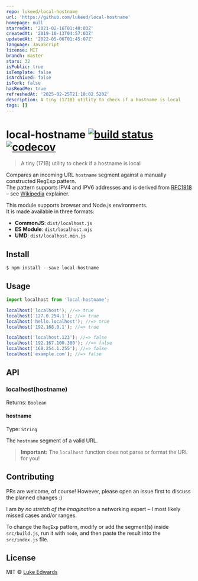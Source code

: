 ```yaml
---
repo: lukeed/local-hostname
url: 'https://github.com/lukeed/local-hostname'
homepage: null
starredAt: '2021-02-16T01:40:03Z'
createdAt: '2019-10-13T04:57:03Z'
updatedAt: '2022-05-06T01:45:07Z'
language: JavaScript
license: MIT
branch: master
stars: 32
isPublic: true
isTemplate: false
isArchived: false
isFork: false
hasReadMe: true
refreshedAt: '2025-02-25T21:18:02.520Z'
description: A tiny (171B) utility to check if a hostname is local
tags: []
---
```


# local-hostname [![build status](https://badgen.now.sh/github/status/lukeed/local-hostname)](https://github.com/lukeed/local-hostname/actions) [![codecov](https://badgen.now.sh/codecov/c/github/lukeed/local-hostname)](https://codecov.io/gh/lukeed/local-hostname)

> A tiny (171B) utility to check if a hostname is local

Compares an incoming URL `hostname` segment against a manually constructed RegExp pattern.<br>
The pattern supports IPV4 and IPV6 addresses and is derived from [RFC1918](https://tools.ietf.org/html/rfc1918#section-3) – see [Wikipedia](https://en.wikipedia.org/wiki/Localhost) explainer.

This module supports browser and Node.js environments.<br>
It is made available in three formats:

* **CommonJS**: `dist/localhost.js`
* **ES Module**: `dist/localhost.mjs`
* **UMD**: `dist/localhost.min.js`


## Install

```
$ npm install --save local-hostname
```


## Usage

```js
import localhost from 'local-hostname';

localhost('localhost'); //=> true
localhost('127.0.254.1'); //=> true
localhost('hello.localhost'); //=> true
localhost('192.168.0.1'); //=> true

localhost('localhost.123'); //=> false
localhost('192.167.100.300'); //=> false
localhost('168.254.1.255'); //=> false
localhost('example.com'); //=> false
```


## API

### localhost(hostname)
Returns: `Boolean`

#### hostname
Type: `String`

The `hostname` segment of a valid URL.<br>
> **Important:** The `localhost` function does not parse or format the URL for you!

## Contributing

PRs are welcome, of course! However, please open an issue first to discuss the planned changes :)

I am _by no stretch of the imagination_ a networking expert – I most likely missed cases and/or ranges.

To change the `RegExp` pattern, modify or add the segment(s) inside `src/build.js`, run it with `node`, and then paste the result into the `src/index.js` file.

## License

MIT © [Luke Edwards](https://lukeed.com)
